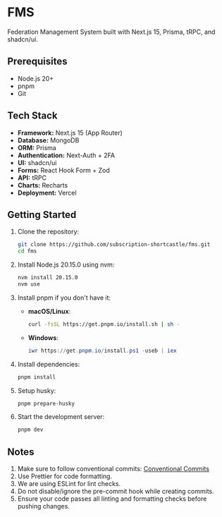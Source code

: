 # FMS

Federation Management System built with Next.js 15, Prisma, tRPC, and shadcn/ui.

## Prerequisites

- Node.js 20+
- pnpm
- Git

## Tech Stack

- **Framework:** Next.js 15 (App Router)
- **Database:** MongoDB
- **ORM:** Prisma
- **Authentication:** Next-Auth + 2FA
- **UI:** shadcn/ui
- **Forms:** React Hook Form + Zod
- **API:** tRPC
- **Charts:** Recharts
- **Deployment:** Vercel

## Getting Started

1. Clone the repository:

   ```bash
   git clone https://github.com/subscription-shortcastle/fms.git
   cd fms
   ```

2. Install Node.js 20.15.0 using nvm:

   ```bash
   nvm install 20.15.0
   nvm use
   ```

3. Install pnpm if you don't have it:

   - **macOS/Linux**:

     ```bash
     curl -fsSL https://get.pnpm.io/install.sh | sh -
     ```

   - **Windows**:

     ```powershell
     iwr https://get.pnpm.io/install.ps1 -useb | iex
     ```

4. Install dependencies:

   ```bash
   pnpm install
   ```

5. Setup husky:

   ```bash
   pnpm prepare-husky
   ```

6. Start the development server:

   ```bash
   pnpm dev
   ```

## Notes

1. Make sure to follow conventional commits: [Conventional Commits](https://www.conventionalcommits.org/en/v1.0.0/)
2. Use Prettier for code formatting.
3. We are using ESLint for lint checks.
4. Do not disable/ignore the pre-commit hook while creating commits.
5. Ensure your code passes all linting and formatting checks before pushing changes.
